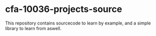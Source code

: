 cfa-10036-projects-source
=========================

This repository contains sourcecode to learn by example, and a simple library to learn from aswell. 